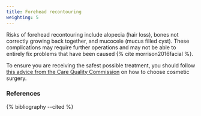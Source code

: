 ```yaml
---
title: Forehead recontouring
weighting: 5
---
```


Risks of forehead recontouring include alopecia (hair loss), bones not correctly growing back together, and mucocele (mucus filled cyst). These complications may require further operations and may not be able to entirely fix problems that have been caused {% cite morrison2016facial %}.

To ensure you are receiving the safest possible treatment, you should follow [this advice from the Care Quality Commission](http://www.cqc.org.uk/help-advice/help-choosing-care-services/choosing-cosmetic-surgery) on how to choose cosmetic surgery.

### References

{% bibliography --cited %}